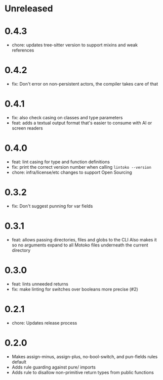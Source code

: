 # Unreleased

# 0.4.3
- chore: updates tree-sitter version to support mixins and weak references

# 0.4.2
- fix: Don't error on non-persistent actors, the compiler takes care of that

# 0.4.1
- fix: also check casing on classes and type parameters
- feat: adds a textual output format that's easier to consume with AI or screen readers

# 0.4.0
- feat: lint casing for type and function definitions
- fix: print the correct version number when calling `lintoko --version`
- chore: infra/license/etc changes to support Open Sourcing

# 0.3.2
- fix: Don't suggest punning for var fields

# 0.3.1
- feat: allows passing directories, files and globs to the CLI
    Also makes it so no arguments expand to all Motoko files underneath
    the current directory

# 0.3.0
- feat: lints unneeded returns
- fix: make linting for switches over booleans more precise (#2)

# 0.2.1
- chore: Updates release process

# 0.2.0
- Makes assign-minus, assign-plus, no-bool-switch, and pun-fields rules default
- Adds rule guarding against pure/ imports
- Adds rule to disallow non-primitive return types from public functions
